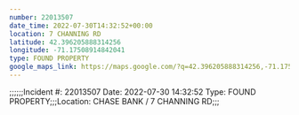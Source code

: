 ```yaml
---
number: 22013507
date_time: 2022-07-30T14:32:52+00:00
location: 7 CHANNING RD
latitude: 42.396205888314256
longitude: -71.17508914842041
type: FOUND PROPERTY
google_maps_link: https://maps.google.com/?q=42.396205888314256,-71.17508914842041
---
```


;;;;;;Incident #: 22013507  Date: 2022-07-30 14:32:52   Type: FOUND PROPERTY;;;Location: CHASE BANK / 7 CHANNING RD;;;
